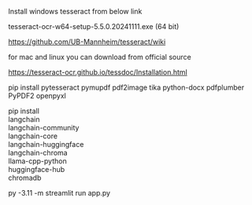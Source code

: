 Install windows tesseract from below link

tesseract-ocr-w64-setup-5.5.0.20241111.exe (64 bit)

https://github.com/UB-Mannheim/tesseract/wiki

for mac and linux you can download from official source

https://tesseract-ocr.github.io/tessdoc/Installation.html

pip install pytesseract pymupdf pdf2image tika python-docx pdfplumber PyPDF2 openpyxl

pip install \
 langchain \
 langchain-community \
 langchain-core \
 langchain-huggingface \
 langchain-chroma \
 llama-cpp-python \
 huggingface-hub \
 chromadb

py -3.11 -m streamlit run app.py
